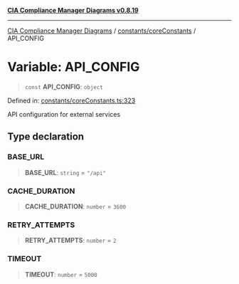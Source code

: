 [**CIA Compliance Manager Diagrams v0.8.19**](../../../README.md)

***

[CIA Compliance Manager Diagrams](../../../modules.md) / [constants/coreConstants](../README.md) / API\_CONFIG

# Variable: API\_CONFIG

> `const` **API\_CONFIG**: `object`

Defined in: [constants/coreConstants.ts:323](https://github.com/Hack23/cia-compliance-manager/blob/8a17389ebf0d2a027875b835eec814811b99abcc/src/constants/coreConstants.ts#L323)

API configuration for external services

## Type declaration

### BASE\_URL

> **BASE\_URL**: `string` = `"/api"`

### CACHE\_DURATION

> **CACHE\_DURATION**: `number` = `3600`

### RETRY\_ATTEMPTS

> **RETRY\_ATTEMPTS**: `number` = `2`

### TIMEOUT

> **TIMEOUT**: `number` = `5000`
